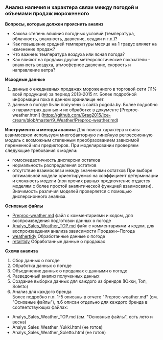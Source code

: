 ### Анализ наличия и характера связи между погодой и объемами продаж мороженного  

**Вопросы, которые должен прояснить анализ**
* Какова степень влияния погодных условий (температура, облачность, влажность, давление, осадки и т.п.)? 
* Как повышение средней температуры месяца на 1 градус влияет на изменение продаж? 
* Что важнее: температура  воздуха или ясная погода?
* Как влияют на продажи другие метеорологические показатели - влажность воздуха, атмосферное давление, скорость и направление ветра?

**Исходные данные**  
1. данные о ежедневных продажах мороженного в торговой сети (11% всей продукции) за период 2013-2015 гг. Более подробной информации пока в данном хранилище нет.  
2. данные о погоде были получены с сайта pogoda.by. Более подробно о параметрах данных и их обработке в документе [Preproc-weather.html] (https://github.com/Grag2015/ice-cream/blob/master/9_Weather/Preproc-weather.md)

**Инструменты и методы анализа**
Для поиска характера и силы взаимосвязи используем многофакторную линейную регрессионную модель с возможным  степенным преобразованием зависимой переменной или предикторов.
При моделировании проверяем следующие требования к модели:
* гомоскедастичность дисперсии остатков
* нормальность распределения остатков
* отсутствие  взаимосвязи между значениями остатков
При выборе оптимальной модели ориентируемся на коэффициент детерминации и сложность модели (при прочих равных предпочтение отдается моделям с более простой аналитической функцией взаимосвязи). Значимость различия моделей проверяется с помощью дисперсионного анализа.


**Основные файлы**
* [Preproc-weather.md](https://github.com/Grag2015/ice-cream/blob/master/9_Weather/Preproc-weather.md)
файл с комментариями и кодом, для воспроизведения подготовки данных о погоде
* [Analys_Sales_Weather_TOP.md](https://github.com/Grag2015/ice-cream/blob/master/9_Weather/Preproc-weather.md)
файл с комментариями и кодом, для воспроизведения анализа зависимости Продажи~Погода
* [weathertidy](https://github.com/Grag2015/ice-cream/blob/master/9_Weather/weathertidy)
Обработанные данные о погоде
* [retailtidy](https://github.com/Grag2015/ice-cream/blob/master/9_Weather/retailtidy)
Обработанные данные о продажах

**Схема анализа**  
1. Сбор данных о погоде  
2. Обработка данных о погоде  
3. Объединение данных о продажах с данными о погоде  
4. Разведочный анализ полученных данных  
5. Создание выборки данных для каждого из брендов (Юкки, Топ, Soletto)  
6. Анализ для каждого бренда  
Более подробно п.п. 1-5 описаны в отчете "Preproc-weather.md" (см. "Основные файлы"), п.6 описан отдельно для каждого бренда в соответствующих файлах: 
* Analys_Sales_Weather_TOP.md (см. "Основные файлы", есть лето и весна)
* Analys_Sales_Weather_Yukki.html (не готов)
* Analys_Sales_Weather_Soletto.html (не готов)

